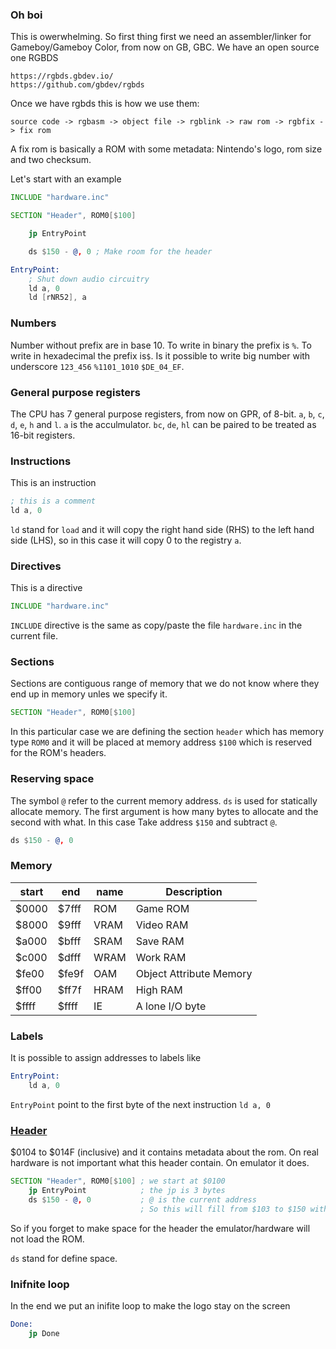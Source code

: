 ### Oh boi

This is owerwhelming. So first thing first we need an assembler/linker for
Gameboy/Gameboy Color, from now on GB, GBC. We have an open source one RGBDS

```
https://rgbds.gbdev.io/
https://github.com/gbdev/rgbds
```

Once we have rgbds this is how we use them:

```
source code -> rgbasm -> object file -> rgblink -> raw rom -> rgbfix -> fix rom
```

A fix rom is basically a ROM with some metadata: Nintendo's logo, rom size and
two checksum.

Let's start with an example

```asm
INCLUDE "hardware.inc"

SECTION "Header", ROM0[$100]

    jp EntryPoint

    ds $150 - @, 0 ; Make room for the header

EntryPoint:
    ; Shut down audio circuitry
    ld a, 0
    ld [rNR52], a
```

### Numbers

Number without prefix are in base 10. To write in binary the prefix is `%`.
To write in hexadecimal the prefix is`$`. Is it possible to write big number
with underscore `123_456` `%1101_1010` `$DE_04_EF`.

### General purpose registers

The CPU has 7 general purpose registers, from now on GPR, of 8-bit. `a`, `b`,
`c`, `d`, `e`, `h` and `l`. `a` is the acculmulator. `bc`, `de`, `hl` can be
paired to be treated as 16-bit registers.

### Instructions

This is an instruction

```asm
; this is a comment
ld a, 0
```

`ld` stand for `load` and it will copy the right hand side (RHS) to the left
hand side (LHS), so in this case it will copy 0 to the registry `a`.

### Directives

This is a directive

```asm
INCLUDE "hardware.inc"
```

`INCLUDE` directive is the same as copy/paste the file `hardware.inc` in the
current file.

### Sections

Sections are contiguous range of memory that we do not know where they end up
in memory unles we specify it.

```asm
SECTION "Header", ROM0[$100]
```

In this particular case we are defining the section `header` which has memory
type `ROM0` and it will be placed at memory address `$100` which is reserved
for the ROM's headers.

### Reserving space

The symbol `@` refer to the current memory address. `ds` is used for statically
allocate memory. The first argument is how many bytes to allocate and the
second with what. In this case Take address `$150` and subtract `@`.

```asm
ds $150 - @, 0
```

### Memory

| start | end   | name | Description             |
|-------|-------|------|-------------------------|
| $0000 | $7fff | ROM  | Game ROM                |
| $8000 | $9fff | VRAM | Video RAM               |
| $a000 | $bfff | SRAM | Save RAM                |
| $c000 | $dfff | WRAM | Work RAM                |
| $fe00 | $fe9f | OAM  | Object Attribute Memory |
| $ff00 | $ff7f | HRAM | High RAM                |
| $ffff | $ffff | IE   | A lone I/O byte         |

### Labels

It is possible to assign addresses to labels like

```asm
EntryPoint:
    ld a, 0
```

`EntryPoint` point to the first byte of the next instruction `ld a, 0`

### [Header](https://gbdev.io/gb-asm-tutorial/part1/header.html)

$0104 to $014F (inclusive) and it contains metadata about the rom. On real
hardware is not important what this header contain. On emulator it does.

```asm
SECTION "Header", ROM0[$100] ; we start at $0100
    jp EntryPoint            ; the jp is 3 bytes
    ds $150 - @, 0           ; @ is the current address
                             ; So this will fill from $103 to $150 with 0
```


So if you forget to make space for the header the emulator/hardware will not
load the ROM.

`ds` stand for define space.

### Inifnite loop

In the end we put an inifite loop to make the logo stay on the screen

```asm
Done:
    jp Done
```
